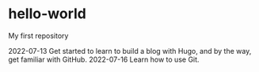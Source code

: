 # hello-world
My first repository

2022-07-13 Get started to learn to build a blog with Hugo, and by the way, get familiar with GitHub.
2022-07-16 Learn how to use Git.
